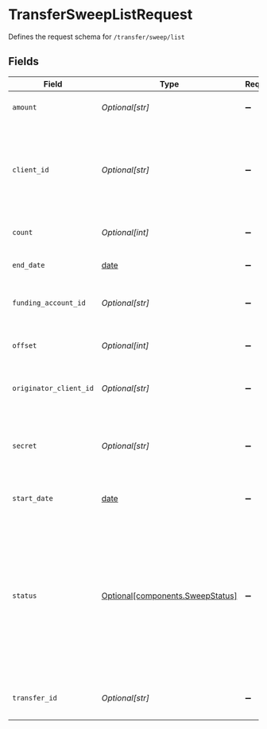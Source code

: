 # TransferSweepListRequest

Defines the request schema for `/transfer/sweep/list`


## Fields

| Field                                                                                                                                                                                                                                | Type                                                                                                                                                                                                                                 | Required                                                                                                                                                                                                                             | Description                                                                                                                                                                                                                          |
| ------------------------------------------------------------------------------------------------------------------------------------------------------------------------------------------------------------------------------------ | ------------------------------------------------------------------------------------------------------------------------------------------------------------------------------------------------------------------------------------ | ------------------------------------------------------------------------------------------------------------------------------------------------------------------------------------------------------------------------------------ | ------------------------------------------------------------------------------------------------------------------------------------------------------------------------------------------------------------------------------------ |
| `amount`                                                                                                                                                                                                                             | *Optional[str]*                                                                                                                                                                                                                      | :heavy_minus_sign:                                                                                                                                                                                                                   | Filter sweeps to only those with the specified amount.                                                                                                                                                                               |
| `client_id`                                                                                                                                                                                                                          | *Optional[str]*                                                                                                                                                                                                                      | :heavy_minus_sign:                                                                                                                                                                                                                   | Your Plaid API `client_id`. The `client_id` is required and may be provided either in the `PLAID-CLIENT-ID` header or as part of a request body.                                                                                     |
| `count`                                                                                                                                                                                                                              | *Optional[int]*                                                                                                                                                                                                                      | :heavy_minus_sign:                                                                                                                                                                                                                   | The maximum number of sweeps to return.                                                                                                                                                                                              |
| `end_date`                                                                                                                                                                                                                           | [date](https://docs.python.org/3/library/datetime.html#date-objects)                                                                                                                                                                 | :heavy_minus_sign:                                                                                                                                                                                                                   | The end datetime of sweeps to return (RFC 3339 format).                                                                                                                                                                              |
| `funding_account_id`                                                                                                                                                                                                                 | *Optional[str]*                                                                                                                                                                                                                      | :heavy_minus_sign:                                                                                                                                                                                                                   | Filter sweeps to only those with the specified `funding_account_id`.                                                                                                                                                                 |
| `offset`                                                                                                                                                                                                                             | *Optional[int]*                                                                                                                                                                                                                      | :heavy_minus_sign:                                                                                                                                                                                                                   | The number of sweeps to skip before returning results.                                                                                                                                                                               |
| `originator_client_id`                                                                                                                                                                                                               | *Optional[str]*                                                                                                                                                                                                                      | :heavy_minus_sign:                                                                                                                                                                                                                   | Filter sweeps to only those with the specified originator client.                                                                                                                                                                    |
| `secret`                                                                                                                                                                                                                             | *Optional[str]*                                                                                                                                                                                                                      | :heavy_minus_sign:                                                                                                                                                                                                                   | Your Plaid API `secret`. The `secret` is required and may be provided either in the `PLAID-SECRET` header or as part of a request body.                                                                                              |
| `start_date`                                                                                                                                                                                                                         | [date](https://docs.python.org/3/library/datetime.html#date-objects)                                                                                                                                                                 | :heavy_minus_sign:                                                                                                                                                                                                                   | The start datetime of sweeps to return (RFC 3339 format).                                                                                                                                                                            |
| `status`                                                                                                                                                                                                                             | [Optional[components.SweepStatus]](../../models/components/sweepstatus.md)                                                                                                                                                           | :heavy_minus_sign:                                                                                                                                                                                                                   | The status of a sweep transfer<br/><br/>`"pending"` - The sweep is currently pending<br/>`"posted"` - The sweep has been posted<br/>`"settled"` - The sweep has settled<br/>`"returned"` - The sweep has been returned<br/>`"failed"` - The sweep has failed |
| `transfer_id`                                                                                                                                                                                                                        | *Optional[str]*                                                                                                                                                                                                                      | :heavy_minus_sign:                                                                                                                                                                                                                   | Filter sweeps to only those with the included `transfer_id`.                                                                                                                                                                         |